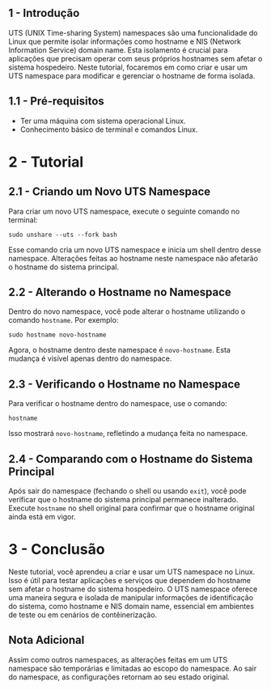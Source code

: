 ## 1 - Introdução

UTS (UNIX Time-sharing System) namespaces são uma funcionalidade do Linux que permite isolar informações como hostname e NIS (Network Information Service) domain name. Esta isolamento é crucial para aplicações que precisam operar com seus próprios hostnames sem afetar o sistema hospedeiro. Neste tutorial, focaremos em como criar e usar um UTS namespace para modificar e gerenciar o hostname de forma isolada.

## 1.1 - Pré-requisitos

- Ter uma máquina com sistema operacional Linux.
- Conhecimento básico de terminal e comandos Linux.

# 2 - Tutorial

## 2.1 - Criando um Novo UTS Namespace

Para criar um novo UTS namespace, execute o seguinte comando no terminal:

```
sudo unshare --uts --fork bash
```

Esse comando cria um novo UTS namespace e inicia um shell dentro desse namespace. Alterações feitas ao hostname neste namespace não afetarão o hostname do sistema principal.

## 2.2 - Alterando o Hostname no Namespace

Dentro do novo namespace, você pode alterar o hostname utilizando o comando `hostname`. Por exemplo:

```
sudo hostname novo-hostname
```

Agora, o hostname dentro deste namespace é `novo-hostname`. Esta mudança é visível apenas dentro do namespace.

## 2.3 - Verificando o Hostname no Namespace

Para verificar o hostname dentro do namespace, use o comando:

```
hostname
```

Isso mostrará `novo-hostname`, refletindo a mudança feita no namespace.

## 2.4 - Comparando com o Hostname do Sistema Principal

Após sair do namespace (fechando o shell ou usando `exit`), você pode verificar que o hostname do sistema principal permanece inalterado. Execute `hostname` no shell original para confirmar que o hostname original ainda está em vigor.

# 3 - Conclusão

Neste tutorial, você aprendeu a criar e usar um UTS namespace no Linux. Isso é útil para testar aplicações e serviços que dependem do hostname sem afetar o hostname do sistema hospedeiro. O UTS namespace oferece uma maneira segura e isolada de manipular informações de identificação do sistema, como hostname e NIS domain name, essencial em ambientes de teste ou em cenários de contêinerização.

## Nota Adicional

Assim como outros namespaces, as alterações feitas em um UTS namespace são temporárias e limitadas ao escopo do namespace. Ao sair do namespace, as configurações retornam ao seu estado original.
